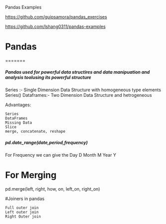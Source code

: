 Pandas Examples

https://github.com/guipsamora/pandas_exercises

https://github.com/lshang0311/pandas-examples
# Pandas
=======
##### Pandas used for powerful data structires and data manipuation and analysis toolusing its powerful structure

Series :- Single Dimension Data Structure with homogeneous type elements
Series()
Dataframes:- Two Dimension Data Structure and hetrogeneous

Advantages:
 
    Series
    DataFrames
    Missing Data
    Slice
    merge, concatenate, reshape


##### pd.date_range(date,period,frequency)
For Frequency we can give the Day D Month M Year Y

# For Merging 
pd.merge(left, right, how, on, left_on, right_on)

#Joiners in pandas

    Full outer join
    Left outer join
    Right Outer join